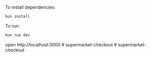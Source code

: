 To install dependencies:
```sh
bun install
```

To run:
```sh
bun run dev
```

open http://localhost:3000
#   s u p e r m a r k e t - c h e c k o u t  
 #   s u p e r m a r k e t - c h e c k o u t  
 